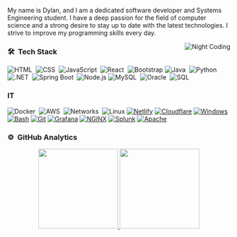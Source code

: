 My name is Dylan, and I am a dedicated software developer and Systems Engineering student. I have a deep passion for the field of computer science and a strong desire to stay up to date with the latest technologies. I strive to improve my programming skills every day.

<!-- ## 👋 &nbsp;Hey there! I'm Aditya -->




<img alt="Night Coding" src="https://media1.giphy.com/media/v1.Y2lkPTc5MGI3NjExbGxieDhwemFsaThhM2lxb21lM29xbjc5dWthaDg4aDdqdG5zaHU1NSZlcD12MV9pbnRlcm5hbF9naWZfYnlfaWQmY3Q9Zw/wwg1suUiTbCY8H8vIA/giphy.gif" align="right"/>

### 🛠 &nbsp;Tech Stack
![HTML](https://img.shields.io/badge/-HTML-05122A?style=flat&logo=HTML5)&nbsp;
![CSS](https://img.shields.io/badge/-CSS-05122A?style=flat&logo=CSS3&logoColor=1572B6)&nbsp;
![JavaScript](https://img.shields.io/badge/-JavaScript-05122A?style=flat&logo=javascript)&nbsp;
![React](https://img.shields.io/badge/-React-05122A?style=flat&logo=react)&nbsp;
![Bootstrap](https://img.shields.io/badge/-Bootstrap-05122A?style=flat&logo=bootstrap&logoColor=563D7C) 
![Java](https://img.shields.io/badge/-Java-05122A?style=flat&logo=java&logoColor=FFA518)&nbsp;
![Python](https://img.shields.io/badge/-Python-05122A?style=flat&logo=python)&nbsp;
![.NET](https://img.shields.io/badge/-.NET-05122A?style=flat&logo=dotnet)&nbsp;
![Spring Boot](https://img.shields.io/badge/-SpringBoot-05122A?style=flat&logo=springboot)&nbsp;
![Node.js](https://img.shields.io/badge/-Node.js-05122A?style=flat&logo=node.js) 
![MySQL](https://img.shields.io/badge/-MySQL-05122A?style=flat&logo=mysql)&nbsp;
![Oracle](https://img.shields.io/badge/-Oracle-05122A?style=flat&logo=oracle)&nbsp;
![SQL](https://img.shields.io/badge/-SQL-05122A?style=flat&logo=postgresql)

### IT  
![Docker](https://img.shields.io/badge/-Docker-05122A?style=flat&logo=docker)&nbsp;
![AWS](https://img.shields.io/badge/-AWS-05122A?style=flat&logo=amazon-aws)&nbsp;
![Networks](https://img.shields.io/badge/-Networks-05122A?style=flat&logo=cisco)&nbsp;
![Linux](https://img.shields.io/badge/-Linux-05122A?style=flat&logo=linux)
[![Netlify](https://img.shields.io/badge/Netlify-%23000000.svg?logo=netlify&logoColor=#00C7B7)](#)
[![Cloudflare](https://img.shields.io/badge/Cloudflare-F38020?logo=Cloudflare&logoColor=white)](#)
[![Windows](https://custom-icon-badges.demolab.com/badge/Windows-0078D6?logo=windows11&logoColor=white)](#)
[![Bash](https://img.shields.io/badge/bash_script-%23121011.svg?style=for-the-badge&logo=gnu-bash&logoColor=white)](#)
[![Git](https://img.shields.io/badge/Git-F05032?logo=git&logoColor=fff)](#)
[![Grafana](https://img.shields.io/badge/-Grafana-5f5f5f?style=flat&logo=grafana&labelColor=ffffff)](#)
[![NGINX](https://img.shields.io/badge/-NGINX-009639?style=flat&logo=nginx&logoColor=white)](#)
[![Splunk](https://img.shields.io/badge/splunk-%23000000.svg?style=for-the-badge&logo=splunk&logoColor=white)](#)
[![Apache](https://img.shields.io/badge/apache-%23D42029.svg?style=for-the-badge&logo=apache&logoColor=white)](#)
### ⚙️ &nbsp;GitHub Analytics

<p align="center">
  <a href="https://github.com/DylanVL05">
    <img height="180em" src="https://github-readme-stats-eight-theta.vercel.app/api?username=DylanVL05&show_icons=true&theme=algolia&include_all_commits=true&count_private=true"/>
    <img height="180em" src="https://github-readme-stats-eight-theta.vercel.app/api/top-langs/?username=DylanVL05&layout=compact&langs_count=8&theme=algolia"/>
  </a>
</p>

